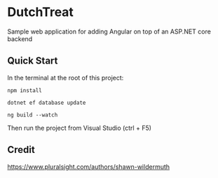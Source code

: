 # DutchTreat

Sample web application for adding Angular on top of an ASP.NET core backend

## Quick Start

In the terminal at the root of this project: 

`npm install`

`dotnet ef database update`

`ng build --watch`

Then run the project from Visual Studio (ctrl + F5)

## Credit

https://www.pluralsight.com/authors/shawn-wildermuth